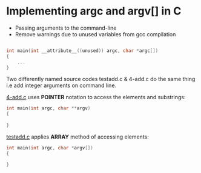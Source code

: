 # Implementing **argc** and **argv[]** in C

- Passing arguments to the command-line
- Remove warnings due to unused variables from gcc compilation

```c

int main(int __attribute__((unused)) argc, char *argc[])
{
	...
}

```

Two differently named source codes testadd.c & 4-add.c do the same thing i.e add integer arguments on command line.

[4-add.c](https://github.com/Taiwopeter-babs/alx-low_level_programming/blob/9dc2a3cbfa5c4c4d90215d3b5310ae67ea0649c8/0x0A-argc_argv/4-add.c) uses __POINTER__ notation to access the elements and substrings:

```c
int main(int argc, char **argv)
{
	
}
```
[testadd.c](https://github.com/Taiwopeter-babs/alx-low_level_programming/blob/e41152eb9fb9fbf4a5f522522c08c2f53e225a11/0x0A-argc_argv/testadd.c) applies __ARRAY__ method of accessing elements:

```c
int main(int argc, char *argv[])
{

}
```

